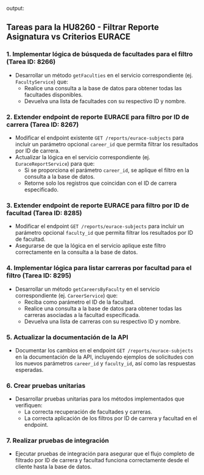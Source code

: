output: 
## Tareas para la HU8260 - Filtrar Reporte Asignatura vs Criterios EURACE

### 1. Implementar lógica de búsqueda de facultades para el filtro (Tarea ID: 8266)
- Desarrollar un método `getFaculties` en el servicio correspondiente (ej. `FacultyService`) que:
  - Realice una consulta a la base de datos para obtener todas las facultades disponibles.
  - Devuelva una lista de facultades con su respectivo ID y nombre.

### 2. Extender endpoint de reporte EURACE para filtro por ID de carrera (Tarea ID: 8267)
- Modificar el endpoint existente `GET /reports/eurace-subjects` para incluir un parámetro opcional `career_id` que permita filtrar los resultados por ID de carrera.
- Actualizar la lógica en el servicio correspondiente (ej. `EuraceReportService`) para que:
  - Si se proporciona el parámetro `career_id`, se aplique el filtro en la consulta a la base de datos.
  - Retorne solo los registros que coincidan con el ID de carrera especificado.

### 3. Extender endpoint de reporte EURACE para filtro por ID de facultad (Tarea ID: 8285)
- Modificar el endpoint `GET /reports/eurace-subjects` para incluir un parámetro opcional `faculty_id` que permita filtrar los resultados por ID de facultad.
- Asegurarse de que la lógica en el servicio aplique este filtro correctamente en la consulta a la base de datos.

### 4. Implementar lógica para listar carreras por facultad para el filtro (Tarea ID: 8295)
- Desarrollar un método `getCareersByFaculty` en el servicio correspondiente (ej. `CareerService`) que:
  - Reciba como parámetro el ID de la facultad.
  - Realice una consulta a la base de datos para obtener todas las carreras asociadas a la facultad especificada.
  - Devuelva una lista de carreras con su respectivo ID y nombre.

### 5. Actualizar la documentación de la API
- Documentar los cambios en el endpoint `GET /reports/eurace-subjects` en la documentación de la API, incluyendo ejemplos de solicitudes con los nuevos parámetros `career_id` y `faculty_id`, así como las respuestas esperadas.

### 6. Crear pruebas unitarias
- Desarrollar pruebas unitarias para los métodos implementados que verifiquen:
  - La correcta recuperación de facultades y carreras.
  - La correcta aplicación de los filtros por ID de carrera y facultad en el endpoint.

### 7. Realizar pruebas de integración
- Ejecutar pruebas de integración para asegurar que el flujo completo de filtrado por ID de carrera y facultad funciona correctamente desde el cliente hasta la base de datos.
